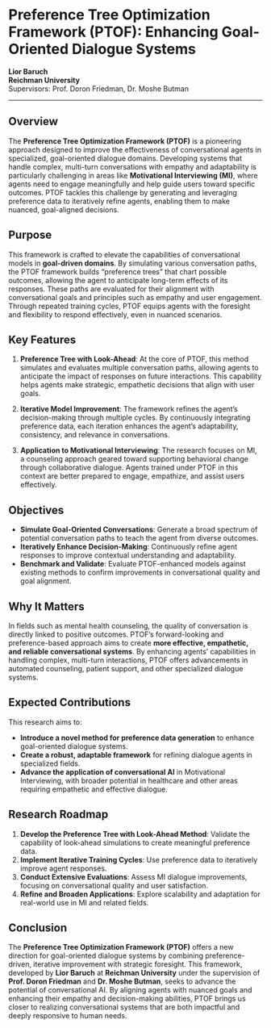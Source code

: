 # Preference Tree Optimization Framework (PTOF): Enhancing Goal-Oriented Dialogue Systems

**Lior Baruch**  
**Reichman University**  
Supervisors: Prof. Doron Friedman, Dr. Moshe Butman  

---

## Overview

The **Preference Tree Optimization Framework (PTOF)** is a pioneering approach designed to improve the effectiveness of conversational agents in specialized, goal-oriented dialogue domains. Developing systems that handle complex, multi-turn conversations with empathy and adaptability is particularly challenging in areas like **Motivational Interviewing (MI)**, where agents need to engage meaningfully and help guide users toward specific outcomes. PTOF tackles this challenge by generating and leveraging preference data to iteratively refine agents, enabling them to make nuanced, goal-aligned decisions.

## Purpose

This framework is crafted to elevate the capabilities of conversational models in **goal-driven domains**. By simulating various conversation paths, the PTOF framework builds “preference trees” that chart possible outcomes, allowing the agent to anticipate long-term effects of its responses. These paths are evaluated for their alignment with conversational goals and principles such as empathy and user engagement. Through repeated training cycles, PTOF equips agents with the foresight and flexibility to respond effectively, even in nuanced scenarios.

## Key Features

1. **Preference Tree with Look-Ahead**: At the core of PTOF, this method simulates and evaluates multiple conversation paths, allowing agents to anticipate the impact of responses on future interactions. This capability helps agents make strategic, empathetic decisions that align with user goals.

2. **Iterative Model Improvement**: The framework refines the agent’s decision-making through multiple cycles. By continuously integrating preference data, each iteration enhances the agent’s adaptability, consistency, and relevance in conversations.

3. **Application to Motivational Interviewing**: The research focuses on MI, a counseling approach geared toward supporting behavioral change through collaborative dialogue. Agents trained under PTOF in this context are better prepared to engage, empathize, and assist users effectively.

## Objectives

- **Simulate Goal-Oriented Conversations**: Generate a broad spectrum of potential conversation paths to teach the agent from diverse outcomes.
- **Iteratively Enhance Decision-Making**: Continuously refine agent responses to improve contextual understanding and adaptability.
- **Benchmark and Validate**: Evaluate PTOF-enhanced models against existing methods to confirm improvements in conversational quality and goal alignment.

## Why It Matters

In fields such as mental health counseling, the quality of conversation is directly linked to positive outcomes. PTOF’s forward-looking and preference-based approach aims to create **more effective, empathetic, and reliable conversational systems**. By enhancing agents’ capabilities in handling complex, multi-turn interactions, PTOF offers advancements in automated counseling, patient support, and other specialized dialogue systems.

## Expected Contributions

This research aims to:
- **Introduce a novel method for preference data generation** to enhance goal-oriented dialogue systems.
- **Create a robust, adaptable framework** for refining dialogue agents in specialized fields.
- **Advance the application of conversational AI** in Motivational Interviewing, with broader potential in healthcare and other areas requiring empathetic and effective dialogue.

## Research Roadmap

1. **Develop the Preference Tree with Look-Ahead Method**: Validate the capability of look-ahead simulations to create meaningful preference data.
2. **Implement Iterative Training Cycles**: Use preference data to iteratively improve agent responses.
3. **Conduct Extensive Evaluations**: Assess MI dialogue improvements, focusing on conversational quality and user satisfaction.
4. **Refine and Broaden Applications**: Explore scalability and adaptation for real-world use in MI and related fields.

## Conclusion

The **Preference Tree Optimization Framework (PTOF)** offers a new direction for goal-oriented dialogue systems by combining preference-driven, iterative improvement with strategic foresight. This framework, developed by **Lior Baruch** at **Reichman University** under the supervision of **Prof. Doron Friedman** and **Dr. Moshe Butman**, seeks to advance the potential of conversational AI. By aligning agents with nuanced goals and enhancing their empathy and decision-making abilities, PTOF brings us closer to realizing conversational systems that are both impactful and deeply responsive to human needs.
